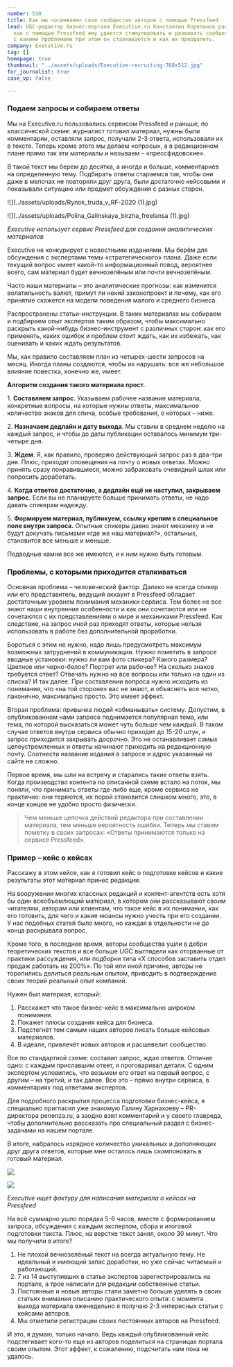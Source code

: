 ```yaml
---
number: 510
title: Как мы «освежаем» свое сообщество авторов с помощью Pressfeed
lead: UGC-редактор бизнес-портала Executive.ru Константин Корепанов рассказывает,
  как с помощью Pressfeed ему удается стимулировать и развивать сообщество авторов,
  с какими проблемами при этом он сталкивается и как их преодолеть.
company: Executive.ru
tag: []
homepage: true
thumbnail: "../assets/uploads/Executive-recruiting-768x512.jpg"
for_journalist: true
case_vp: false

---
```

### Подаем запросы и собираем ответы

Мы на Executive.ru пользовались сервисом Pressfeed и раньше, по классической схеме: журналист готовил материал, нужны были комментарии, оставляли запрос, получали 2-3 ответа, использовали их в тексте. Теперь кроме этого мы делаем «опросы», а в редакционном плане прямо так эти материалы и называем – «прессфидовские».

В такой текст мы берем до десятка, а иногда и больше, комментариев на определенную тему. Подбирать ответы стараемся так, чтобы они даже в мелочах не повторяли друг друга, были достаточно кейсовыми и показывали ситуацию или предмет обсуждения с разных сторон.

![](../assets/uploads/Rynok_truda_v_RF-2020 (1).jpg)

![](../assets/uploads/Polina_Galinskaya_birzha_freelansa (1).jpg)

_Executive использует сервис Pressfeed для создания аналитических материалов_

Executive не конкурирует с новостными изданиями. Мы берём для обсуждения с экспертами темы «стратегического» плана. Даже если текущий вопрос имеет какой-то информационный повод, вероятнее всего, сам материал будет вечнозелёным или почти вечнозелёным.

Часто наши материалы – это аналитические прогнозы: как изменится волатильность валют, примут ли некий законопроект и почему, как его принятие скажется на модели поведения малого и среднего бизнеса.

Распространены статьи-инструкции. В таких материалах мы собираем и подбираем опыт экспертов таким образом, чтобы максимально раскрыть какой-нибудь бизнес-инструмент с различных сторон: как его применять, каких ошибок и проблем стоит ждать, как их избежать, как оценивать и каких ждать результатов.

Мы, как правило составляем план из четырех-шести запросов на месяц. Иногда планы создаются, чтобы их нарушать: все же небольшое влияние повестка, конечно же, имеет.

**Алгоритм создания такого материала прост.**

1\. **Составляем запрос**. Указываем рабочее название материала, конкретные вопросы, на которые нужны ответы, максимальное количество знаков для спича, особые требования, о которых – ниже.

2\. **Назначаем дедлайн и дату выхода**. Мы ставим в среднем неделю на каждый запрос, и чтобы до даты публикации оставалось минимум три-четыре дня.

3\. **Ждем**. Я, как правило, проверяю действующий запрос раз в два-три дня. Плюс, приходят оповещения на почту о новых ответах. Можно принять сразу понравившиеся, можно забраковать очевидный шлак или попросить доработать.

4\. **Когда ответов достаточно, а дедлайн ещё не наступил, закрываем запрос.** Если вы не планируете больше принимать ответы, не надо давать спикерам надежду.

5\. **Формируем материал, публикуем, ссылку крепим в специальное поле внутри запроса.** Опытные спикеры давно знают механику и не будут докучать письмами «где же наш материал?», остальных, становится все меньше и меньше.

Подводные камни все же имеются, и к ним нужно быть готовым.

### Проблемы, с которыми приходится сталкиваться

Основная проблема – человеческий фактор. Далеко не всегда спикер или его представитель, ведущий аккаунт в Pressfeed обладает достаточным уровнем понимания механики сервиса. Тем более не все знают наши внутренние особенности и как они сочетаются или не сочетаются с их представлениями о мире и механиками Pressfeed. Как следствие, на запрос иной раз приходят ответы, которые нельзя использовать в работе без дополнительной проработки.

Бороться с этим не нужно, надо лишь предусмотреть максимум возможных затруднений в коммуникации. Нужно пометить в запросе вводные установки: нужно ли вам фото спикера? Какого размера? Цветное или черно-белое? Портрет или рабочее? На сколько знаков требуется ответ? Отвечать нужно на все вопросы или только на один из списка? И так далее. При составлении вопроса нужно исходить из понимания, что «на той стороне» вас не знают, и объяснять все четко, лаконично, максимально просто. Это имеет эффект.

Вторая проблема: привычка людей «обманывать» систему. Допустим, в опубликованном нами запросе поднимается популярная тема, или тема, по которой высказаться может чуть больше чем каждый. В таком случае ответов внутри сервиса обычно приходит до 15-20 штук, и запрос приходится закрывать досрочно. Это не останавливает самых целеустремленных и ответы начинают приходить на редакционную почту. Соотнести название издания в запросе и адрес указанный на сайте не сложно.

Первое время, мы шли на встречу и старались такие ответы взять. Когда производство контента по описанной схеме встало на поток, мы поняли, что принимать ответы где-либо еще, кроме сервиса не практично: они теряются, их порой становится слишком много, это, в конце концов не удобно просто физически.

> Чем меньше цепочка действий редактора при составлении материала, тем меньше вероятность ошибки. Теперь мы ставим пометку в своих запросах: «Ответы принимаются только на сервисе Pressfeed».

### Пример – кейс о кейсах

Расскажу в этом кейсе, как я готовил кейс о подготовке кейсов и какие результаты этот материал принес редакции.

На вооружении многих классных редакций и контент-агентств есть хотя бы один всеобъемлющий материал, в котором они рассказывают своим читателям, авторам или клиентам, что такое кейс в их понимании, как его готовить, для чего и какие нюансы нужно учесть при его создании. У нас подобных статей было много, но каждая в отдельности не до конца раскрывала вопрос.

Кроме того, в последнее время, авторы сообщества ушли в дебри теоретических текстов и все больше UGC выглядели как оторванные от практики рассуждения, или подборки типа «X способов заставить отдел продаж работать на 200%». По той или иной причине, авторы не торопились делиться реальным опытом, приводить в подтверждение своих теорий реальный опыт компаний.

Нужен был материал, который:

1. Расскажет что такое бизнес-кейс в максимально широком понимании.
2. Покажет плюсы создания кейса для бизнеса.
3. Подстегнёт тем самым наших авторов писать больше кейсовых материалов.
4. В идеале, привлечёт новых авторов и расшевелит сообщество.

Все по стандартной схеме: составил запрос, ждал ответов. Отличие одно: с каждым приславшим ответ, я проговаривал детали. С одним экспертом условились, что возьмем его ответ на первый вопрос, с другим – на третий, и так далее. Все это – прямо внутри сервиса, в комментариях под ответами экспертов.

Для подробного раскрытия процесса подготовки бизнес-кейса, я специально пригласил уже знакомую Галину Харнахоеву – PR-директора penenza.ru, а заодно взял комментарий и у своего главреда, чтобы дополнительно рассказать про специальный раздел с бизнес-задачами на нашем портале.

В итоге, набралось изрядное количество уникальных и дополняющих друг друга ответов, которые мне осталось лишь скомпоновать в готовый материал.

![](../assets/uploads/Kak_i_dlya_chego_pisat_keisi.jpg)

![](../assets/uploads/Kak_i_dlya_chego_statya.jpg)

_Executive ищет фактуру для написания материала о кейсах на Pressfeed_

На всё суммарно ушло порядка 5-6 часов, вместе с формированием запроса, обсуждения с каждым экспертом, сбора и итоговой подготовки текста. Плюс, на верстке текст занял, около 30 минут. Что мы получили в итоге?

1. Не плохой вечнозелёный текст на всегда актуальную тему. Не идеальный и имеющий запас доработки, но уже сейчас читаемый и работающий.
2. 7 из 14 выступивших в статье экспертов зарегистрировались на портале, а трое написали для редакции собственные статьи.
3. Постоянные и новые авторы стали заметно больше уделять в своих статьях внимания описанию практического опыта: с момента выхода материала еженедельно я получаю 2-3 интересных статьи с кейсами авторов.
4. Мы отметили регистрации своих постоянных авторов на Pressfeed.

И это, я думаю, только начало. Ведь каждый опубликованный кейс подстегивает кого-то еще из авторов поделиться на страницах портала своим опытом. Этот эффект, к сожалению, подсчитать нам пока не удалось.